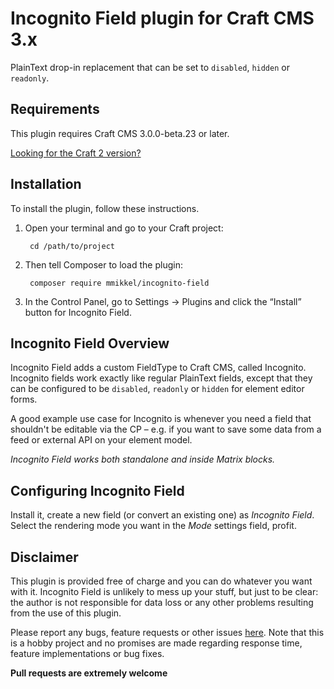 # Incognito Field plugin for Craft CMS 3.x

PlainText drop-in replacement that can be set to `disabled`, `hidden` or `readonly`.

## Requirements

This plugin requires Craft CMS 3.0.0-beta.23 or later.

[Looking for the Craft 2 version?](https://github.com/mmikkel/IncognitoField-Craft)  

## Installation

To install the plugin, follow these instructions.

1. Open your terminal and go to your Craft project:

        cd /path/to/project

2. Then tell Composer to load the plugin:

        composer require mmikkel/incognito-field

3. In the Control Panel, go to Settings → Plugins and click the “Install” button for Incognito Field.

## Incognito Field Overview

Incognito Field adds a custom FieldType to Craft CMS, called Incognito. Incognito fields work exactly like regular PlainText fields, except that they can be configured to be `disabled`, `readonly` or `hidden` for element editor forms.

A good example use case for Incognito is whenever you need a field that shouldn't be editable via the CP – e.g. if you want to save some data from a feed or external API on your element model.

_Incognito Field works both standalone and inside Matrix blocks._

## Configuring Incognito Field

Install it, create a new field (or convert an existing one) as _Incognito Field_. Select the rendering mode you want in the _Mode_ settings field, profit.  

## Disclaimer

This plugin is provided free of charge and you can do whatever you want with it. Incognito Field is unlikely to mess up your stuff, but just to be clear: the author is not responsible for data loss or any other problems resulting from the use of this plugin.

Please report any bugs, feature requests or other issues [here](https://github.com/mmikkel/IncognitoField-Craft3/issues). Note that this is a hobby project and no promises are made regarding response time, feature implementations or bug fixes.

**Pull requests are extremely welcome**
